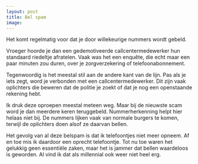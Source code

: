 ```yaml
---
layout: post
title: Bel spam
image:
---
```


Het komt regelmatig voor dat je door willekeurige nummers wordt gebeld.

Vroeger hoorde je dan een gedemotiveerde callcentermedewerker hun standaard riedeltje afratelen. Vaak was het een enquête, die echt maar een paar minuten zou duren, over je zorgverzekering of telefoonabonnement.

Tegenwoordig is het meestal stil aan de andere kant van de lijn. Pas als je iets zegt, word je verbonden met een callcentermedewerker. Dit zijn vaak oplichters die beweren dat de politie je zoekt of dat je nog een openstaande rekening hebt.

Ik druk deze oproepen meestal meteen weg. Maar bij de nieuwste scam word je dan meerdere keren teruggebeld. Nummerherkenning helpt hier helaas niet bij. De nummers lijken vaak van normale burgers te komen, terwijl de oplichters doen alsof ze daarvan bellen.

Het gevolg van al deze belspam is dat ik telefoontjes niet meer opneem. Af en toe mis ik daardoor een oprecht telefoontje. Tot nu toe waren het gelukkig geen essentiële zaken, maar het is jammer dat bellen waardeloos is geworden. Al vind ik dat als millennial ook weer niet heel erg.
